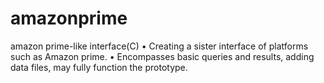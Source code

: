 # amazonprime
amazon prime-like interface(C)
•	Creating a sister interface of platforms such as Amazon prime.
•	Encompasses basic queries and results, adding data files, may fully function the prototype.

